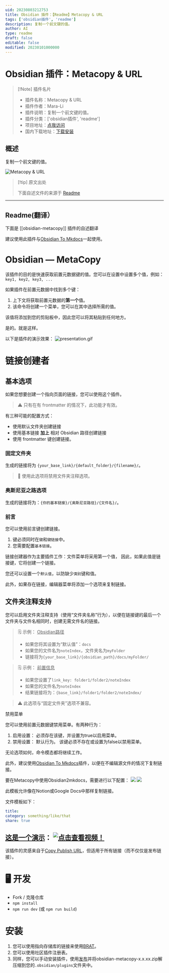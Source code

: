 ```yaml
---
uid: 20230803212753
title: Obsidian 插件：【Readme】Metacopy & URL
tags: ['obsidian插件', 'readme']
description: 复制一个前文键的值。
author: AI
type: readme
draft: false
editable: false
modified: 20230101000000
---
```


# Obsidian 插件：Metacopy & URL

> [!Note] 插件名片
> - 插件名称：Metacopy & URL
> - 插件作者：Mara-Li
> - 插件说明：复制一个前文键的值。
> - 插件分类：['obsidian插件', 'readme']
> - 项目地址：[点我访问](https://github.com/Lisandra-dev/obsidian-metacopy)
> - 国内下载地址：[下载安装](https://pkmer.cn/products/plugin/pluginMarket/?obsidian-metacopy)

## 概述

复制一个前文键的值。

![Metacopy & URL](https://cdn.pkmer.cn/covers/obsidian-metacopy.gif!pkmer)

> [!tip] 原文出处
> 
>下面自述文件的来源于 [Readme](https://ghproxy.net/https://raw.githubusercontent.com/Lisandra-dev/obsidian-metacopy/master/README.md)
> 

---

## Readme(翻译）

下面是 [[obsidian-metacopy]] 插件的自述翻译



建议使用此插件与[Obsidian To Mkdocs](https://github.com/Mara-Li/mkdocs_obsidian_publish)一起使用。
# Obsidian — MetaCopy

该插件的目的是快速获取前置元数据键的值。您可以在设置中设置多个值，例如：`key1, key2, key3, ...`

如果插件在前置元数据中找到多个键：

1. 上下文将获取前置元数据的**第一个**值。
2. 该命令将创建一个菜单，您可以在其中选择所需的值。

该值将添加到您的剪贴板中，因此您可以将其粘贴到任何地方。

是的。就是这样。

以下是插件的演示效果：
![presentation.gif](docs/presentation.gif)

# 链接创建者

## 基本选项

如果您想要创建一个指向页面的链接，您可以使用这个插件。

> ⚠️ 只有在有 frontmatter 的情况下，此功能才有效。

有三种可能的配置方式：

- 使用默认文件夹创建链接
- 使用基本链接 **加上** 相对 Obsidian 路径创建链接
- 使用 frontmatter 键创建链接。

### 固定文件夹

生成的链接将为 `{your_base_link}/{default_folder}/{filename}/`。

> 💭 使用此选项将禁用文件夹注释选项。

### 奥斯尼亚之路选项

生成的链接将为：`{你的基本链接}/{奥斯尼亚路径}/{文件名}/`。

### 前言

您可以使用前言键创建链接。

1. 键必须同时在`键`和`键链接`中。
2. 您需要配置`基本链接`。

链接创建器作为主要插件工作：文件菜单将采用第一个值，
因此，如果此值是链接键，它将创建一个链接。

您还可以设置一个`默认值`，以防缺少`类别`键和值。

此外，如果存在链接，编辑器菜单将添加一个选项来复制链接。

## 文件夹注释支持

您可以启用文件夹注释支持（使用“文件夹名称”行为），以便在链接键的最后一个文件夹与文件名相同时，创建无需文件名的链接。

> ️🗒️ 示例： <u>Obsidian路径</u>
> - 如果您将其设置为“默认值”：`docs`
> - 如果您的文件名为`noteIndex`，文件夹名为`myFolder`
> - 链接将为`{your_base_link}/{obsidian_path}/docs/myFolder/`

> 🗒️ 示例： <u>前置信息</u>
> - 如果您设置了`link_key: folder1/folder2/noteIndex`
> - 如果您的文件名为`noteIndex`
> - 结果链接将为：`{base_link}/folder1/folder2/noteIndex/`

> ⚠️ 此选项与“固定文件夹”选项不兼容。

禁用菜单

您可以使用前置元数据键禁用菜单。有两种行为：

1. 启用设置：
   必须存在该键，并设置为true以启用菜单。
2. 禁用设置：
   默认行为。
   该键必须不存在或设置为false以禁用菜单。

无论选项如何，命令模态都将继续工作。

此外，建议使用[Obsidian To Mkdocs](https://github.com/Mara-Li/mkdocs_obsidian_publish)插件，以便在不编辑源文件的情况下复制链接。

要在Metacopy中使用Obsidian2mkdocs，需要进行以下配置：
![](docs/metacopy3.png)
![](docs/metacopy2.png)

此模板允许像在Notion或Google Docs中那样复制链接。

文件模板如下：
```yaml
title: 
category: something/like/that
share: true
```

[这是一个演示](https://www.loom.com/share/88c64da2ba194e219578d5911fb8e08d)：
[![点击查看视频！](docs/demo.gif)](https://www.loom.com/share/88c64da2ba194e219578d5911fb8e08d)
---

该插件的灵感来自于[Copy Publish URL](https://github.com/kometenstaub/copy-publish-url)，但适用于所有链接（而不仅仅是发布链接）。

# 🖥️ 开发

- Fork / 克隆仓库
- `npm install`
- `npm run dev` (或 `npm run build`)

# 安装

1. 您可以使用指向存储库的链接来使用[BRAT](https://github.com/TfTHacker/obsidian42-brat)。
2. 您可以使用社区插件注册表。
3. 同样，您可以手动安装插件，使用[发布](https://github.com/Mara-Li/obsidian-metacopy/releases)并将obsidian-metacopy-x.x.xx.zip解压缩到您的`.obsidian/plugins`文件夹中。



